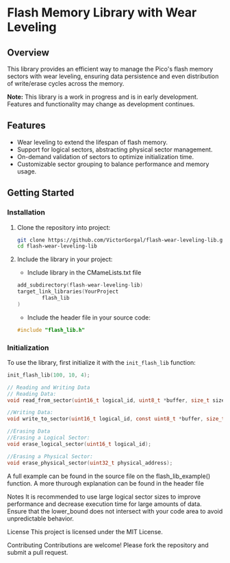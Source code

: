 # Flash Memory Library with Wear Leveling

## Overview

This library provides an efficient way to manage the Pico's flash memory sectors with wear leveling, ensuring data persistence and even distribution of write/erase cycles across the memory.

**Note:** This library is a work in progress and is in early development. Features and functionality may change as development continues.

## Features

- Wear leveling to extend the lifespan of flash memory.
- Support for logical sectors, abstracting physical sector management.
- On-demand validation of sectors to optimize initialization time.
- Customizable sector grouping to balance performance and memory usage.

## Getting Started
### Installation

1. Clone the repository into project:
    ```sh
    git clone https://github.com/VictorGorgal/flash-wear-leveling-lib.git
    cd flash-wear-leveling-lib
    ```

2. Include the library in your project:
    - Include library in the CMameLists.txt file
    ```c
    add_subdirectory(flash-wear-leveling-lib)
    target_link_libraries(YourProject
            flash_lib
    )
    ```
    - Include the header file in your source code:
    ```c
    #include "flash_lib.h"
    ```

### Initialization

To use the library, first initialize it with the `init_flash_lib` function:

```c
init_flash_lib(100, 10, 4);

// Reading and Writing Data
// Reading Data:
void read_from_sector(uint16_t logical_id, uint8_t *buffer, size_t size);

//Writing Data:
void write_to_sector(uint16_t logical_id, const uint8_t *buffer, size_t size);

//Erasing Data
//Erasing a Logical Sector:
void erase_logical_sector(uint16_t logical_id);

//Erasing a Physical Sector:
void erase_physical_sector(uint32_t physical_address);
```

A full example can be found in the source file on the flash_lib_example() function.
A more thurough explanation can be found in the header file

Notes
It is recommended to use large logical sector sizes to improve performance and decrease execution time for large amounts of data.
Ensure that the lower_bound does not intersect with your code area to avoid unpredictable behavior.


License
This project is licensed under the MIT License.

Contributing
Contributions are welcome! Please fork the repository and submit a pull request.
